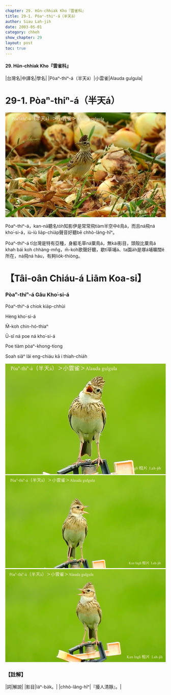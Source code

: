 ```yaml
---
chapter: 29. Hûn-chhiak Kho『雲雀科』
title: 29-1. Pòaⁿ-thiⁿ-á（半天á）
author: Siau Lah-jih
date: 2003-05-01
category: chheh
show_chapter: 29
layout: post
toc: true
---
```


#### 29. Hûn-chhiak Kho『雲雀科』


|台灣名|中譯名|學名|
|Pòaⁿ-thiⁿ-á（半天á）|小雲雀|Alauda gulgula|

# 29-1. Pòaⁿ-thiⁿ-á（半天á）

![](../too5/29/29-1-1.Pòaⁿ-thiⁿ-á.jpg)


Pòaⁿ-thiⁿ-á，kan-nā聽名to̍h知影伊是常常飛tiàm半空中ê鳥á，而且ná飛ná kho͘-si-á，iù-iù lia̍p-chia̍p聲音好聽bē chhò-lâng-hīⁿ。

Pòaⁿ-thiⁿ-á tī台灣是特有亞種，身軀毛草ná粟鳥á，無kài影目，頭殼比粟鳥á khah bái koh chhàng-mn̂g，m̄-koh歌聲好聽，歇tī草埔á、ta園a̍h是塚á埔曠闊ê所在，ná飛ná háu，有夠lio̍k-thiòng。



# 【Tâi-oân Chiáu-á Liām Koa-si】

### **Pòaⁿ-thiⁿ-á Gâu Kho͘-si-á**

Pòaⁿ-thiⁿ-á chiok kia̍p-chhùi

Hèng kho͘-si-á

M̄-koh chin-hó-thiaⁿ

Ū-sî ná poe ná kho͘-si-á

Poe tiàm pòaⁿ-khong-tiong

Soah siâⁿ lâi eng-chiáu kā i thiah-chia̍h



![](../too5/29/29-1-2.Pòaⁿ-thiⁿ-á.jpg)
![](../too5/29/29-1-3.Pòaⁿ-thiⁿ-á.jpg)
![](../too5/29/29-1-4.Pòaⁿ-thiⁿ-á.jpg)



### 【註解】

|詞|解說|
|影目|Iáⁿ-ba̍k。|
|chhò-lâng-hīⁿ|『擾人清靜』。|

